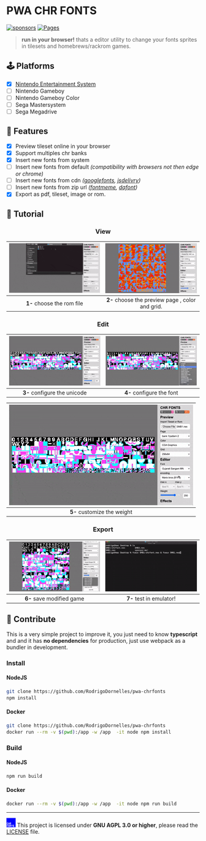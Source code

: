 # PWA CHR FONTS

[![sponsors](https://img.shields.io/github/sponsors/rodrigodornelles?color=ff69b4&logo=github)](https://github.com/sponsors/RodrigoDornelles)
[![Pages](https://github.com/RodrigoDornelles/pwa-fehou/actions/workflows/pages.yml/badge.svg)](https://github.com/RodrigoDornelles/pwa-fehou/actions/workflows/pages.yml)

> **run in your browser!** thats a editor utility to change your fonts sprites in tilesets and homebrews/rackrom games.

## :joystick: Platforms

 * [X] [Nintendo Entertainment System](https://www.nesdev.org/wiki)
 * [ ] Nintendo Gameboy
 * [ ] Nintendo Gameboy Color
 * [ ] Sega Mastersystem
 * [ ] Sega Megadrive

## :floppy_disk: Features

 * [X] Preview tileset online in your browser
 * [X] Support multiples chr banks
 * [X] Insert new fonts from system
 * [ ] Insert new fonts from default _(compatibility with browsers not then edge or chrome)_
 * [ ] Insert new fonts from cdn _([googlefonts](https://fonts.google.com/), [jsdelivry](https://jsdelivr.com))_
 * [ ] Insert new fonts from zip url _([fontmeme](https://fontmeme.com/), [dafont](dafont.com))_
 * [X] Export as pdf, tileset, image or rom.

## :memo: Tutorial

<div align="center">

### View

| ![ver02](https://raw.githubusercontent.com/RodrigoDornelles/RodrigoDornelles/master/media/pwa-chr-02-a-min.gif) | ![ver02](https://raw.githubusercontent.com/RodrigoDornelles/RodrigoDornelles/master/media/pwa-chr-02-b-min.gif) |
| :-: | :-: |
| **1-** choose the rom file | **2-** choose the preview page , color and grid. |

### Edit

| ![ver02](https://raw.githubusercontent.com/RodrigoDornelles/RodrigoDornelles/master/media/pwa-chr-02-c-min.gif) | ![ver02](https://raw.githubusercontent.com/RodrigoDornelles/RodrigoDornelles/master/media/pwa-chr-02-d-min.gif) | 
| :-: | :-: |
| **3-** configure the unicode | **4-** configure the font |

| ![ver02](https://raw.githubusercontent.com/RodrigoDornelles/RodrigoDornelles/master/media/pwa-chr-02-e-min.gif) |
| :-: |
| **5-** customize the weight |

### Export

| ![ver03](https://raw.githubusercontent.com/RodrigoDornelles/RodrigoDornelles/master/media/pwa-chr-03-a-min.gif) | ![ver03](https://raw.githubusercontent.com/RodrigoDornelles/RodrigoDornelles/master/media/pwa-chr-03-b-min.gif) |
| :-: | :-: |
| **6-** save modified game | **7-** test in emulator! |

</div>

## :wrench: Contribute  ##

This is a very simple project to improve it, you just need to know **typescript** and and it has __no dependencies__ for production, just use webpack as a bundler in development.

### Install

#### NodeJS

```bash
git clone https://github.com/RodrigoDornelles/pwa-chrfonts
npm install
```

#### Docker

```bash
git clone https://github.com/RodrigoDornelles/pwa-chrfonts
docker run --rm -v $(pwd):/app -w /app  -it node npm install
```

### Build

#### NodeJS

```bash
npm run build
```

#### Docker

```bash
docker run --rm -v $(pwd):/app -w /app  -it node npm run build
```

------------------------------------------------------------------------------------------------------
![logo](https://raw.githubusercontent.com/RodrigoDornelles/pwa-chrfonts/main/assets/chrfonts-24.png)
This project is licensed under **GNU AGPL 3.0 or higher**, please read the [LICENSE](LICENSE) file.
